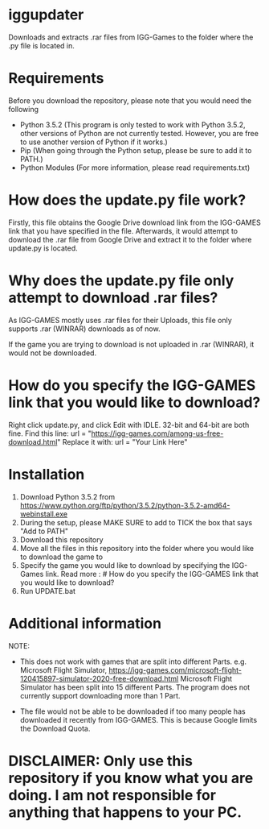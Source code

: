 # iggupdater
Downloads and extracts .rar files from IGG-Games to the folder where the .py file is located in.

# Requirements
Before you download the repository, please note that you would need the following

- Python 3.5.2
(This program is only tested to work with Python 3.5.2, other versions of Python are not currently tested. However, you are free to use another version of Python if it works.)
- Pip (When going through the Python setup, please be sure to add it to PATH.)
- Python Modules (For more information, please read requirements.txt)

# How does the update.py file work?
Firstly, this file obtains the Google Drive download link from the IGG-GAMES link that you have specified in the file.
Afterwards, it would attempt to download the .rar file from Google Drive and extract it to the folder where update.py is located.

# Why does the update.py file only attempt to download .rar files?
As IGG-GAMES mostly uses .rar files for their Uploads, this file only supports .rar (WINRAR) downloads as of now.

If the game you are trying to download is not uploaded in .rar (WINRAR), it would not be downloaded.

# How do you specify the IGG-GAMES link that you would like to download?
Right click update.py, and click Edit with IDLE. 32-bit and 64-bit are both fine.
Find this line: url = "https://igg-games.com/among-us-free-download.html"
Replace it with: url = "Your Link Here"

# Installation
1. Download Python 3.5.2 from https://www.python.org/ftp/python/3.5.2/python-3.5.2-amd64-webinstall.exe
2. During the setup, please MAKE SURE to add to TICK the box that says "Add to PATH"
3. Download this repository
4. Move all the files in this repository into the folder where you would like to download the game to
5. Specify the game you would like to download by specifying the IGG-Games link. Read more : # How do you specify the IGG-GAMES link that you would like to download?
6. Run UPDATE.bat

# Additional information
NOTE: 
- This does not work with games that are split into different Parts.
e.g. Microsoft Flight Simulator, https://igg-games.com/microsoft-flight-120415897-simulator-2020-free-download.html
Microsoft Flight Simulator has been split into 15 different Parts. The program does not currently support downloading more than 1 Part.

- The file would not be able to be downloaded if too many people has downloaded it recently from IGG-GAMES. This is because Google limits the Download Quota.

# DISCLAIMER: Only use this repository if you know what you are doing. I am not responsible for anything that happens to your PC.
